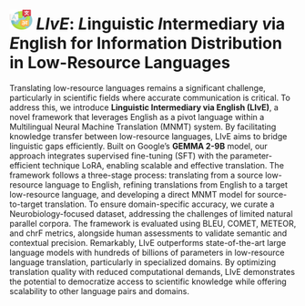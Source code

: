 # <img src="figure/languages_icon.png" alt="Icon" width="40" height="35"> *LIvE*: *L*inguistic *I*ntermediary *v*ia *E*nglish for Information Distribution in Low-Resource Languages



Translating low-resource languages remains a significant challenge, particularly in scientific fields where accurate communication is critical. To address this, we introduce **Linguistic Intermediary via English (LIvE)**, a novel framework that leverages English as a pivot language within a Multilingual Neural Machine Translation (MNMT) system. By facilitating knowledge transfer between low-resource languages, LIvE aims to bridge linguistic gaps efficiently. Built on Google’s **GEMMA 2-9B** model, our approach integrates supervised fine-tuning (SFT) with the parameter-efficient technique LoRA, enabling scalable and effective translation. The framework follows a three-stage process: translating from a source low-resource language to English, refining translations from English to a target low-resource language, and developing a direct MNMT model for source-to-target translation.
To ensure domain-specific accuracy, we curate a Neurobiology-focused dataset, addressing the challenges of limited natural parallel corpora. The framework is evaluated using BLEU, COMET, METEOR, and chrF metrics, alongside human assessments to validate semantic and contextual precision. 
Remarkably, LIvE outperforms state-of-the-art large language models with hundreds of billions of parameters in low-resource language translation, particularly in specialized domains. By optimizing translation quality with reduced computational demands, LIvE demonstrates the potential to democratize access to scientific knowledge while offering scalability to other language pairs and domains.
